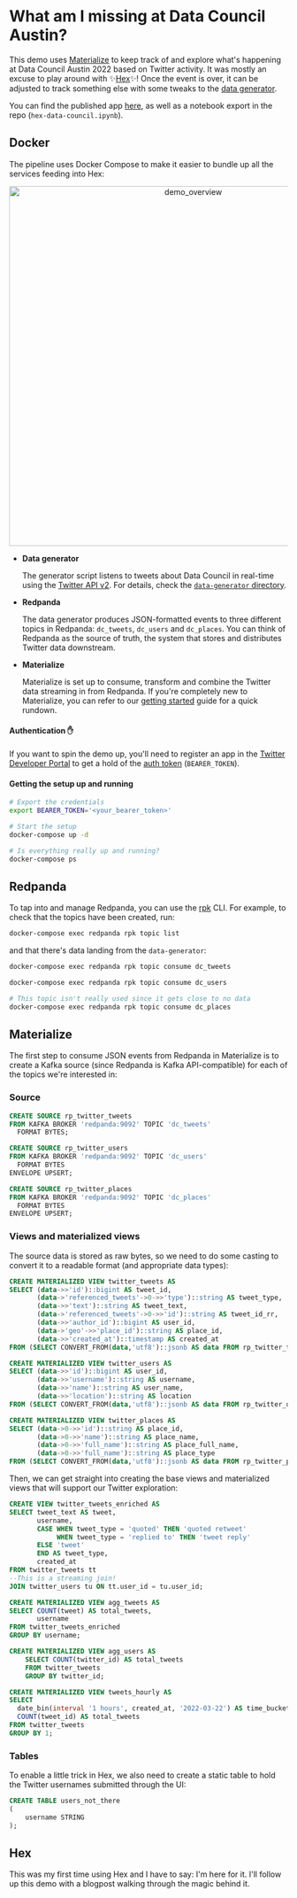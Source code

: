 # What am I missing at Data Council Austin?

This demo uses [Materialize](https://materialize.com/docs/) to keep track of and explore what's happening at Data Council Austin 2022 based on Twitter activity. It was mostly an excuse to play around with :sparkles:[Hex](https://hex.tech/):sparkles:! Once the event is over, it can be adjusted to track something else with some tweaks to the [data generator](./data-generator/README.md#twitter-data-generator).

You can find the published app [here](https://app.hex.tech/8ef023be-82dc-4938-a59a-68b406eb8d57/app/e9b3a09b-1c00-4c0c-b0c7-b53d603e9920/latest), as well as a notebook export in the repo (`hex-data-council.ipynb`).

## Docker

The pipeline uses Docker Compose to make it easier to bundle up all the services feeding into Hex:

<p align="center">
<img width="650" alt="demo_overview" src="https://user-images.githubusercontent.com/23521087/159373277-9d16f680-c368-4194-b5fb-83a779e75c76.png">
</p>

* **Data generator**

  The generator script listens to tweets about Data Council in real-time using the [Twitter API v2](https://developer.twitter.com/en/docs/twitter-api/migrate/overview). For details, check the [`data-generator` directory](./data-generator/).

* **Redpanda**

  The data generator produces JSON-formatted events to three different topics in Redpanda: `dc_tweets`, `dc_users` and `dc_places`. You can think of Redpanda as the source of truth, the system that stores and distributes Twitter data downstream.

* **Materialize**

  Materialize is set up to consume, transform and combine the Twitter data streaming in from Redpanda. If you're completely new to Materialize, you can refer to our [getting started](https://materialize.com/docs/get-started/) guide for a quick rundown.

#### Authentication :raised_hand:

If you want to spin the demo up, you'll need to register an app in the [Twitter Developer Portal](https://developer.twitter.com/en/portal/dashboard) to get a hold of the [auth token](https://developer.twitter.com/en/docs/authentication/oauth-2-0/application-only) (`BEARER_TOKEN`).

#### Getting the setup up and running

```bash
# Export the credentials
export BEARER_TOKEN='<your_bearer_token>'

# Start the setup
docker-compose up -d

# Is everything really up and running?
docker-compose ps
```

## Redpanda

To tap into and manage Redpanda, you can use the [rpk](https://docs.redpanda.com/docs/reference/rpk-commands/) CLI. For example, to check that the topics have been created, run:

```bash
docker-compose exec redpanda rpk topic list
```

and that there's data landing from the `data-generator`:

```bash
docker-compose exec redpanda rpk topic consume dc_tweets

docker-compose exec redpanda rpk topic consume dc_users

# This topic isn't really used since it gets close to no data
docker-compose exec redpanda rpk topic consume dc_places
```

## Materialize


The first step to consume JSON events from Redpanda in Materialize is to create a Kafka source (since Redpanda is Kafka API-compatible) for each of the topics we're interested in:

### Source

```sql
CREATE SOURCE rp_twitter_tweets
FROM KAFKA BROKER 'redpanda:9092' TOPIC 'dc_tweets'
  FORMAT BYTES;

CREATE SOURCE rp_twitter_users
FROM KAFKA BROKER 'redpanda:9092' TOPIC 'dc_users'
  FORMAT BYTES
ENVELOPE UPSERT;

CREATE SOURCE rp_twitter_places
FROM KAFKA BROKER 'redpanda:9092' TOPIC 'dc_places'
  FORMAT BYTES
ENVELOPE UPSERT;
```

### Views and materialized views

The source data is stored as raw bytes, so we need to do some casting to convert it to a readable format (and appropriate data types):

```sql
CREATE MATERIALIZED VIEW twitter_tweets AS
SELECT (data->>'id')::bigint AS tweet_id,
	   (data->'referenced_tweets'->0->>'type')::string AS tweet_type,
	   (data->>'text')::string AS tweet_text,
	   (data->'referenced_tweets'->0->>'id')::string AS tweet_id_rr,
	   (data->>'author_id')::bigint AS user_id,
	   (data->'geo'->>'place_id')::string AS place_id,
	   (data->>'created_at')::timestamp AS created_at
FROM (SELECT CONVERT_FROM(data,'utf8')::jsonb AS data FROM rp_twitter_tweets);

CREATE MATERIALIZED VIEW twitter_users AS
SELECT (data->>'id')::bigint AS user_id,
	   (data->>'username')::string AS username,
	   (data->>'name')::string AS user_name,
	   (data->>'location')::string AS location
FROM (SELECT CONVERT_FROM(data,'utf8')::jsonb AS data FROM rp_twitter_users);

CREATE MATERIALIZED VIEW twitter_places AS
SELECT (data->0->>'id')::string AS place_id,
	   (data->0->>'name')::string AS place_name,
	   (data->0->>'full_name')::string AS place_full_name,
	   (data->0->>'full_name')::string AS place_type
FROM (SELECT CONVERT_FROM(data,'utf8')::jsonb AS data FROM rp_twitter_places);
```

Then, we can get straight into creating the base views and materialized views that will support our Twitter exploration:

```sql
CREATE VIEW twitter_tweets_enriched AS
SELECT tweet_text AS tweet,
	   username,
	   CASE WHEN tweet_type = 'quoted' THEN 'quoted retweet'
	        WHEN tweet_type = 'replied to' THEN 'tweet reply'
	   ELSE 'tweet'
	   END AS tweet_type,
       created_at
FROM twitter_tweets tt
--This is a streaming join!
JOIN twitter_users tu ON tt.user_id = tu.user_id;

CREATE MATERIALIZED VIEW agg_tweets AS
SELECT COUNT(tweet) AS total_tweets,
	   username
FROM twitter_tweets_enriched
GROUP BY username;

CREATE MATERIALIZED VIEW agg_users AS
	SELECT COUNT(twitter_id) AS total_tweets
	FROM twitter_tweets
	GROUP BY twitter_id;

CREATE MATERIALIZED VIEW tweets_hourly AS
SELECT
  date_bin(interval '1 hours', created_at, '2022-03-22') AS time_bucket,
  COUNT(tweet_id) AS total_tweets
FROM twitter_tweets
GROUP BY 1;
```

### Tables

To enable a little trick in Hex, we also need to create a static table to hold the Twitter usernames submitted through the UI:

```sql
CREATE TABLE users_not_there
(
	username STRING
);
```

## Hex

This was my first time using Hex and I have to say: I'm here for it. I'll follow up this demo with a blogpost walking through the magic behind it.